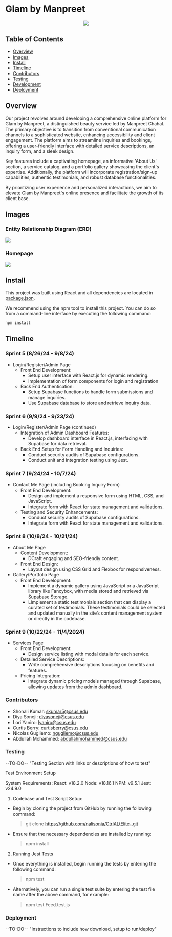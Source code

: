 
# Glam by Manpreet
<p align="center">
  <img src="https://raw.githubusercontent.com/nalisonia/CtrlALtElite-/main/GlamByManpreet/src/assets/readme_md_images/banner%20copy.jpg">
</p>

## Table of Contents

- [Overview](#overview)
- [Images](#images)
- [Install](#install)
- [Timeline](#timeline)
- [Contributors](#contributors)
- [Testing](#testing)
- [Development](#development)
- [Deployment](#deployment)

## Overview

Our project revolves around developing a comprehensive online platform for Glam by Manpreet, a distinguished beauty service led by Manpreet Chahal. The primary objective is to transition from conventional communication channels to a sophisticated website, enhancing accessibility and client engagement. The platform aims to streamline inquiries and bookings, offering a user-friendly interface with detailed service descriptions, an inquiry form, and a sleek design. 

Key features include a captivating homepage, an informative 'About Us' section, a service catalog, and a portfolio gallery showcasing the client's expertise. Additionally, the platform will incorporate registration/sign-up capabilities, authentic testimonials, and robust database functionalities. 

By prioritizing user experience and personalized interactions, we aim to elevate Glam by Manpreet's online presence and facilitate the growth of its client base.

## Images

### Entity Relationship Diagram (ERD)
![](https://raw.githubusercontent.com/nalisonia/CtrlALtElite-/main/GlamByManpreet/src/assets/readme_md_images/erd.JPG)

### Homepage
![](https://raw.githubusercontent.com/nalisonia/CtrlALtElite-/main/GlamByManpreet/src/assets/readme_md_images/homepage.JPG)

## Install

This project was built using React and all dependencies are located in [package.json](../CtrlALtElite-/GlamByManpreet/package.json). 

We recommend using the npm tool to install this project. You can do so from a command-line interface by executing the following command:

```
npm install
```

## Timeline

### Sprint 5 (8/26/24 - 9/8/24)
- Login/Register/Admin Page
    - Front End Development:
        - Setup user interface with React.js for dynamic rendering.
        - Implementation of form components for login and registration
    - Back End Authentication:
        - Setup Supabase functions to handle form submissions and manage inquiries.
        - Use Supabase database to store and retrieve inquiry data.

### Sprint 6 (9/9/24 - 9/23/24)
- Login/Register/Admin Page (continued)
    - Integration of Admin Dashboard Features:
        - Develop dashboard interface in React.js, interfacing with Supabase for data retrieval.
    - Back End Setup for Form Handling and Inquiries:
        - Conduct security audits of Supabase configurations.
        - Conduct unit and integration testing using Jest.

### Sprint 7 (9/24/24 - 10/7/24)
- Contact Me Page (including Booking Inquiry Form)
    - Front End Development:
        - Design and implement a responsive form using HTML, CSS, and JavaScript.
        - Integrate form with React for state management and validations.
    - Testing and Security Enhancements:
        - Conduct security audits of Supabase configurations.
        - Integrate form with React for state management and validations. 

### Sprint 8 (10/8/24 - 10/21/24)
- About Me Page
    - Content Development:
        - DCraft engaging and SEO-friendly content.
    - Front End Design:
        - Layout design using CSS Grid and Flexbox for responsiveness.
- Gallery/Portfolio Page
    - Front End Development:
        - Implement a dynamic gallery using JavaScript or a JavaScript library like Fancybox, with media stored and retrieved via Supabase Storage.
        - LImplement a static testimonials section that can display a curated set of testimonials. These testimonials could be selected and updated manually in the site’s content management system or directly in the codebase.

### Sprint 9 (10/22/24 - 11/4/2024)
- Services Page
    - Front End Development:
        - Design service listing with modal details for each service.
    - Detailed Service Descriptions:
        - Write comprehensive descriptions focusing on benefits and features.
    - Pricing Integration:
        - Integrate dynamic pricing models managed through Supabase, allowing updates from the admin dashboard.

### Contributors

- Shonali Kumar: skumar5@csus.edu 
- Diya Soneji: diyasoneji@csus.edu 
- Lori Yaniro: lyaniro@csus.edu 
- Curtis Berry: curtisberry@csus.edu  
- Nicolas Gugliemo: ngugliemo@csus.edu   
- Abdullah Mohammed: abdullahmohammed@csus.edu  

### Testing
--TO-DO--
"Testing Section with links or descriptions of how to test"

Test Environment Setup

System Requirements: 
React:  v18.2.0
Node: v18.16.1
NPM: v9.5.1
Jest: v24.9.0

1. Codebase and Test Script Setup:

- Begin by cloning the project from GitHub by running the following command:

  > git clone https://github.com/nalisonia/CtrlALtElite-.git

- Ensure that the necessary dependencies are installed by running:

  > npm install

2. Running Jest Tests
- Once everything is installed, begin running the tests by entering the following command: 

  > npm test 

- Alternatively, you can run a single test suite by entering the test file name after the above command, for example: 

  > npm test Feed.test.js


	

### Deployment
--TO-DO--
"Instructions to include how download, setup to run/deploy"
